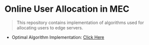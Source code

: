 # Online User Allocation in MEC

> This repository contains implementation of algorithms used for allocating users to edge servers.

* Optimal Algorithm Implementation: [Click Here](Optimal_Algo.ipynb)